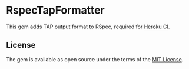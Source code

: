# RspecTapFormatter

This gem adds TAP output format to RSpec, required for [Heroku CI](https://devcenter.heroku.com/articles/heroku-ci).

## License

The gem is available as open source under the terms of the [MIT License](https://opensource.org/licenses/MIT).
